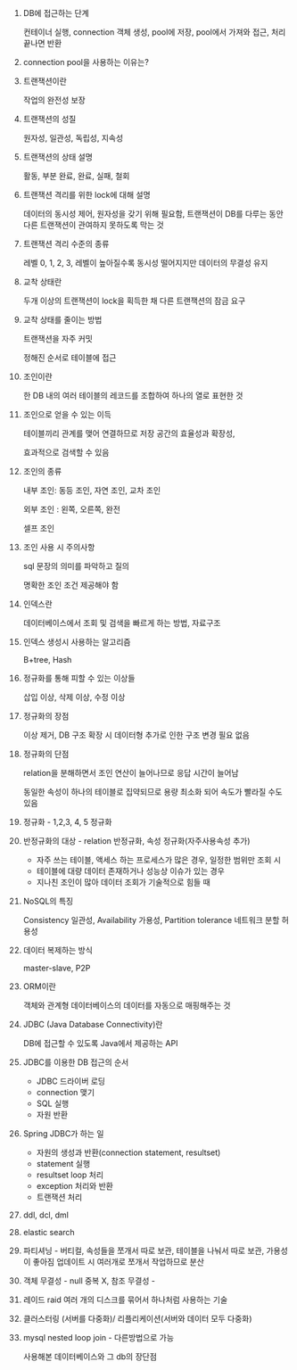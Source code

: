 1. DB에 접근하는 단계

   컨테이너 실행, connection 객체 생성, pool에 저장, pool에서 가져와 접근, 처리끝나면 반환

2. connection pool을 사용하는 이유는?

3. 트랜잭션이란

   작업의 완전성 보장

4. 트랜잭션의 성질

   원자성, 일관성, 독립성, 지속성

5. 트랜잭션의 상태 설명

   활동, 부분 완료, 완료, 실패, 철회

6. 트랜잭션 격리를 위한 lock에 대해 설명

   데이터의 동시성 제어, 원자성을 갖기 위해 필요함, 트랜잭션이 DB를 다루는 동안 다른 트랜잭션이 관여하지 못하도록 막는 것

7. 트랜잭션 격리 수준의 종류

   레벨 0, 1, 2, 3, 레벨이 높아질수록 동시성 떨어지지만 데이터의 무결성 유지

8. 교착 상태란

   두개 이상의 트랜잭션이 lock을 획득한 채 다른 트랜잭션의 잠금 요구

9. 교착 상태를 줄이는 방법

   트랜잭션을 자주 커밋

   정해진 순서로 테이블에 접근

10. 조인이란

    한 DB 내의 여러 테이블의 레코드를 조합하여 하나의 열로 표현한 것

11. 조인으로 얻을 수 있는 이득

    테이블끼리 관계를 맺어 연결하므로 저장 공간의 효율성과 확장성, 

    효과적으로 검색할 수 있음

12. 조인의 종류

    내부 조인: 동등 조인, 자연 조인, 교차 조인

    외부 조인 : 왼쪽, 오른쪽, 완전

    셀프 조인

13. 조인 사용 시 주의사항

    sql 문장의 의미를 파악하고 질의

    명확한 조인 조건 제공해야 함

14. 인덱스란

    데이터베이스에서 조회 및 검색을 빠르게 하는 방법, 자료구조

15. 인덱스 생성시 사용하는 알고리즘

    B+tree, Hash

16. 정규화를 통해 피할 수 있는 이상들

    삽입 이상, 삭제 이상, 수정 이상

17. 정규화의 장점

    이상 제거, DB 구조 확장 시 데이터형 추가로 인한 구조 변경 필요 없음

18. 정규화의 단점

    relation을 분해하면서 조인 연산이 늘어나므로 응답 시간이 늘어남

    동일한 속성이 하나의 테이블로 집약되므로 용량 최소화 되어 속도가 빨라질 수도 있음

19. 정규화 - 1,2,3, 4, 5 정규화

20. 반정규화의 대상 - relation 반정규화, 속성 정규화(자주사용속성 추가)

    - 자주 쓰는 테이블, 액세스 하는 프로세스가 많은 경우, 일정한 범위만 조회 시
    - 테이블에 대량 데이터 존재하거나 성능상 이슈가 있는 경우
    - 지나친 조인이 많아 데이터 조회가 기술적으로 힘들 때

21. NoSQL의 특징

    Consistency 일관성, Availability 가용성, Partition tolerance 네트워크 분할 허용성

22. 데이터 복제하는 방식

    master-slave, P2P

23. ORM이란

    객체와 관계형 데이터베이스의 데이터를 자동으로 매핑해주는 것

24. JDBC (Java Database Connectivity)란

    DB에 접근할 수 있도록 Java에서 제공하는 API

25. JDBC를 이용한 DB 접근의 순서

    - JDBC 드라이버 로딩
    - connection 맺기
    - SQL 실행
    - 자원 반환

26. Spring JDBC가 하는 일

    - 자원의 생성과 반환(connection statement, resultset)
    - statement 실행
    - resultset loop 처리
    - exception 처리와 반환
    - 트랜잭션 처리

27. ddl, dcl, dml

28. elastic search

29. 파티셔닝 - 버티컬, 속성들을 쪼개서 따로 보관, 테이블을 나눠서 따로 보관, 가용성이 좋아짐 업데이트 시 여러개로 쪼개서 작업하므로 분산 

30. 객체 무결성 - null 중복 X, 참조 무결성 - 

31. 레이드 raid 여러 개의 디스크를 묶어서 하나처럼 사용하는 기술 

32. 클러스터링 (서버를 다중화)/ 리플리케이션(서버와 데이터 모두 다중화)

33. mysql nested loop join - 다른방법으로 가능

    사용해본 데이터베이스와 그 db의 장단점